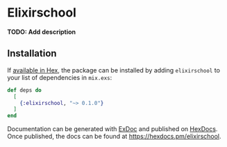 # Elixirschool

**TODO: Add description**

## Installation

If [available in Hex](https://hex.pm/docs/publish), the package can be installed
by adding `elixirschool` to your list of dependencies in `mix.exs`:

```elixir
def deps do
  [
    {:elixirschool, "~> 0.1.0"}
  ]
end
```

Documentation can be generated with [ExDoc](https://github.com/elixir-lang/ex_doc)
and published on [HexDocs](https://hexdocs.pm). Once published, the docs can
be found at <https://hexdocs.pm/elixirschool>.

